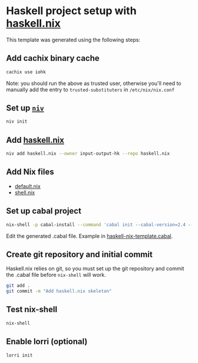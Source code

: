 # Haskell project setup with [haskell.nix][]

This template was generated using the following steps:

## Add cachix binary cache

```sh
cachix use iohk
```

Note: you should run the above as trusted user, otherwise you'll need to manually add the entry to `trusted-substituters` in `/etc/nix/nix.conf`

## Set up [`niv`](https://github.com/nmattia/niv)

```sh
niv init
```

## Add [haskell.nix](https://github.com/input-output-hk/haskell.nix)
```sh
niv add haskell.nix --owner input-output-hk --repo haskell.nix
```

## Add Nix files

- [default.nix](./default.nix)
- [shell.nix](./shell.nix)


## Set up cabal project

```sh
nix-shell -p cabal-install --command 'cabal init --cabal-version=2.4 --license=MIT -p haskell-nix-template'
```

Edit the generated .cabal file. Example in [haskell-nix-template.cabal](./haskell-nix-template.cabal).

## Create git repository and initial commit

Haskell.nix relies on git, so you must set up the git repository and commit the .cabal file before `nix-shell` will work.

```sh
git add .
git commit -m "Add haskell.nix skeleton"
```

## Test nix-shell

```sh
nix-shell
```

## Enable lorri (optional)

```sh
lorri init
```

[haskell.nix]: https://github.com/input-output-hk/haskell.nix
